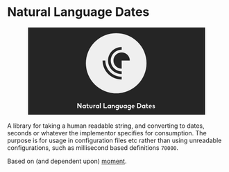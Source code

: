 
# Natural Language Dates

<p align="center">
  <img width="408" height="202" src="https://raw.githubusercontent.com/loujaybee/moment-natural-language-dates/master/dateslogo.png">
</p>

A library for taking a human readable string, and converting to dates, seconds or whatever the implementor specifies for consumption. The purpose is for usage in configuration files etc rather than using unreadable configurations, such as millisecond based definitions `70000`.

Based on (and dependent upon) [moment](https://momentjs.com).
